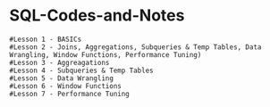 # SQL-Codes-and-Notes
    #Lesson 1 - BASICs
    #Lesson 2 - Joins, Aggregations, Subqueries & Temp Tables, Data Wrangling, Window Functions, Performance Tuning)
    #Lesson 3 - Aggreagations
    #Lesson 4 - Subqueries & Temp Tables
    #Lesson 5 - Data Wrangling
    #Lesson 6 - Window Functions
    #Lesson 7 - Performance Tuning 
